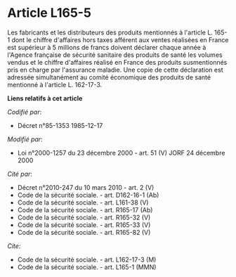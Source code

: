 # Article L165-5

Les fabricants et les distributeurs des produits mentionnés à l'article L. 165-1 dont le chiffre d'affaires hors taxes
afférent aux ventes réalisées en France est supérieur à 5 millions de francs doivent déclarer chaque année à l'Agence
française de sécurité sanitaire des produits de santé les volumes vendus et le chiffre d'affaires réalisé en France des
produits susmentionnés pris en charge par l'assurance maladie. Une copie de cette déclaration est adressée simultanément au
comité économique des produits de santé mentionné à l'article L. 162-17-3.

**Liens relatifs à cet article**

_Codifié par_:

  - Décret n°85-1353 1985-12-17

_Modifié par_:

  - Loi n°2000-1257 du 23 décembre 2000 - art. 51 (V) JORF 24 décembre 2000

_Cité par_:

  - Décret n°2010-247 du 10 mars 2010 - art. 2 (V)
  - Code de la sécurité sociale. - art. D162-16-1 (Ab)
  - Code de la sécurité sociale. - art. L161-38 (V)
  - Code de la sécurité sociale. - art. R165-17 (Ab)
  - Code de la sécurité sociale. - art. R165-32 (V)
  - Code de la sécurité sociale. - art. R165-33 (V)
  - Code de la sécurité sociale. - art. R165-82 (V)

_Cite_:

  - Code de la sécurité sociale. - art. L162-17-3 (M)
  - Code de la sécurité sociale. - art. L165-1 (MMN)
